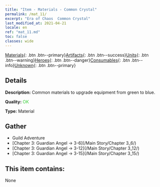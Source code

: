```yaml
---
title: "Item - Materials - Common Crystal"
permalink: /mat_11/
excerpt: "Era of Chaos  Common Crystal"
last_modified_at: 2021-04-21
locale: en
ref: "mat_11.md"
toc: false
classes: wide
---
```

 [Materials](/Items/){: .btn .btn--primary}[Artifacts](/Items/Artifacts/){: .btn .btn--success}[Units](/Items/Units/){: .btn .btn--warning}[Heroes](/Items/Heroes/){: .btn .btn--danger}[Consumables](/Items/Consumables/){: .btn .btn--info}[Unknown](/Items/Unknown/){: .btn .btn--primary}

## Details
 **Description:** Common materials to upgrade equipment from green to blue.

 **Quality:** <span style="color: #32CD32">OK</span>

 **Type:** Material

## Gather

*    Guild Adventure 
*    [Chapter 3: Guardian Angel -> 3-6](/Main Story/Chapter 3_6/) 
*    [Chapter 3: Guardian Angel -> 3-12](/Main Story/Chapter 3_12/) 
*    [Chapter 3: Guardian Angel -> 3-15](/Main Story/Chapter 3_15/) 

## This item contains:

  None

